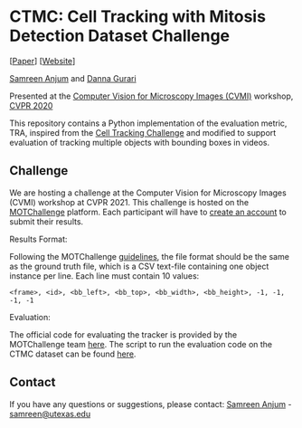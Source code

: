 # CTMC: Cell Tracking with Mitosis Detection Dataset Challenge
[[Paper](https://openaccess.thecvf.com/content_CVPRW_2020/papers/w57/Anjum_CTMC_Cell_Tracking_With_Mitosis_Detection_Dataset_Challenge_CVPRW_2020_paper.pdf)] [[Website](https://ivc.ischool.utexas.edu/ctmc/)]

[Samreen Anjum](https://www.ischool.utexas.edu/~samreen/) and [Danna Gurari](https://www.ischool.utexas.edu/~dannag/AboutMe.html)

Presented at the [Computer Vision for Microscopy Images (CVMI)](https://cvmi2020.github.io/accepted.html) workshop, [CVPR 2020](http://cvpr2020.thecvf.com/)

This repository contains a Python implementation of the evaluation metric, TRA, inspired from the [Cell Tracking Challenge](https://github.com/CellTrackingChallenge/measures) and modified to support evaluation of tracking multiple objects with bounding boxes in videos.

## Challenge

We are hosting a challenge at the Computer Vision for Microscopy Images (CVMI) workshop at CVPR 2021. This challenge is hosted on the [MOTChallenge](https://motchallenge.net/data/CTMC-v1/) platform. Each participant will have to [create an account](https://motchallenge.net/login/) to submit their results. 

Results Format:

Following the MOTChallenge [guidelines](https://motchallenge.net/instructions/), the file format should be the same as the ground truth file, which is a CSV text-file containing one object instance per line. Each line must contain 10 values:
```
<frame>, <id>, <bb_left>, <bb_top>, <bb_width>, <bb_height>, -1, -1, -1, -1
```

Evaluation:

The official code for evaluating the tracker is provided by the MOTChallenge team [here](https://github.com/JonathonLuiten/TrackEval/tree/master/docs/MOTChallenge-Official). 
The script to run the evaluation code on the CTMC dataset can be found [here](https://github.com/samreenanjum/CTMC/blob/master/HOTA-metrics/scripts/run_ctmc.py).


## Contact

If you have any questions or suggestions, please contact: [Samreen Anjum](https://www.ischool.utexas.edu/~samreen/) - samreen@utexas.edu


